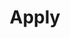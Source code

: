 ---
type: page
layout: all
url: /apply
title: 'Apply'
params:
page-status: 'inner-page'
page-class: 'container'
---